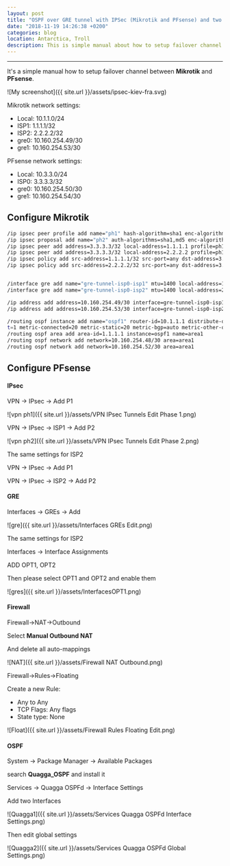 ```yaml
---
layout: post
title: "OSPF over GRE tunnel with IPSec (Mikrotik and PFsense) and two ISP"
date: "2018-11-19 14:26:38 +0200"
categories: blog
location: Antarctica, Troll
description: This is simple manual about how to setup failover channel between Mikrotik and PFsense
---
```

---
It's a simple manual how to setup failover channel between **Mikrotik** and **PFsense**.

![My screenshot]({{ site.url }}/assets/ipsec-kiev-fra.svg)

Mikrotik network settings:
 * Local: 10.1.1.0/24
 * ISP1: 1.1.1.1/32
 * ISP2: 2.2.2.2/32
 * gre0: 10.160.254.49/30
 * gre1: 10.160.254.53/30

PFsense network settings:
 * Local: 10.3.3.0/24
 * ISP0: 3.3.3.3/32
 * gre0: 10.160.254.50/30
 * gre1: 10.160.254.54/30

## Configure Mikrotik
```bash
/ip ipsec peer profile add name="ph1" hash-algorithm=sha1 enc-algorithm=aes-256 dh-group=modp1024 lifetime=1d proposal-check=obey nat-traversal=no dpd-interval=10s dpd-maximum-failures=5
/ip ipsec proposal add name="ph2" auth-algorithms=sha1,md5 enc-algorithms=aes-256-cbc lifetime=30m pfs-group=modp1024
/ip ipsec peer add address=3.3.3.3/32 local-address=1.1.1.1 profile=ph1 auth-method=pre-shared-key secret=XXXXXX generate-policy=no policy-template-group=default exchange-mode=ike2 notrack-chain="output" send-initial-contact=yes comment="IPSO -> IPS1" my-id=address:1.1.1.1
/ip ipsec peer add address=3.3.3.3/32 local-address=2.2.2.2 profile=ph1 auth-method=pre-shared-key secret=XXXXXX generate-policy=no policy-template-group=default exchange-mode=ike2 notrack-chain="output" send-initial-contact=yes comment="IPSO -> IPS2" my-id=address:2.2.2.2
/ip ipsec policy add src-address=1.1.1.1/32 src-port=any dst-address=3.3.3.3/32 dst-port=any protocol=all action=encrypt level=unique ipsec-protocols=esp tunnel=no proposal=ph2 comment="ISP0 -> ISP1"
/ip ipsec policy add src-address=2.2.2.2/32 src-port=any dst-address=3.3.3.3/32 dst-port=any protocol=all action=encrypt level=unique ipsec-protocols=esp tunnel=no proposal=ph2 comment="ISP0 -> ISP2"


/interface gre add name="gre-tunnel-isp0-isp1" mtu=1400 local-address=1.1.1.1 remote-address=3.3.3.3 keepalive=10s,10 dscp=inherit clamp-tcp-mss=yes dont-fragment=no allow-fast-path=no
/interface gre add name="gre-tunnel-isp0-isp2" mtu=1400 local-address=2.2.2.2 remote-address=3.3.3.3 keepalive=10s,10 dscp=inherit clamp-tcp-mss=yes dont-fragment=no allow-fast-path=no

/ip address add address=10.160.254.49/30 interface=gre-tunnel-isp0-isp1  comment="GRE-ISP1"
/ip address add address=10.160.254.53/30 interface=gre-tunnel-isp0-isp2  comment="GRE-ISP2"

/routing ospf instance add name="ospf1" router-id=10.1.1.1 distribute-default=never redistribute-connected=no redistribute-static=no redistribute-rip=no redistribute-bgp=no redistribute-other-ospf=no metric-defaul
t=1 metric-connected=20 metric-static=20 metric-bgp=auto metric-other-ospf=auto in-filter=ospf-in out-filter=ospf-out
/routing ospf area add area-id=1.1.1.1 instance=ospf1 name=area1
/routing ospf network add network=10.160.254.48/30 area=area1
/routing ospf network add network=10.160.254.52/30 area=area1

```

## Configure PFsense
#### IPsec
VPN -> IPsec -> Add P1

![vpn ph1]({{ site.url }}/assets/VPN IPsec Tunnels Edit Phase 1.png)

VPN -> IPsec -> ISP1 -> Add P2

![vpn ph2]({{ site.url }}/assets/VPN IPsec Tunnels Edit Phase 2.png)

The same settings for ISP2

VPN -> IPsec -> Add P1

VPN -> IPsec -> ISP2 -> Add P2


#### GRE
Interfaces -> GREs -> Add

![gre]({{ site.url }}/assets/Interfaces GREs Edit.png)

The same settings for ISP2

Interfaces -> Interface Assignments

ADD OPT1, OPT2

Then please select OPT1 and OPT2 and enable them

![gres]({{ site.url }}/assets/InterfacesOPT1.png)


#### Firewall
Firewall->NAT->Outbound

Select **Manual Outbound NAT**

And delete all auto-mappings

![NAT]({{ site.url }}/assets/Firewall NAT Outbound.png)


Firewall->Rules->Floating

Create a new Rule:
 * Any to Any
 * TCP Flags: Any flags
 * State type: None

![Float]({{ site.url }}/assets/Firewall Rules Floating Edit.png)


#### OSPF

System -> Package Manager -> Available Packages

search **Quagga_OSPF** and install it

Services -> Quagga OSPFd -> Interface Settings

Add two Interfaces

![Quagga1]({{ site.url }}/assets/Services Quagga OSPFd Interface Settings.png)


Then edit global settings

![Quagga2]({{ site.url }}/assets/Services Quagga OSPFd Global Settings.png)
